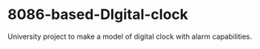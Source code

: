 # 8086-based-DIgital-clock
University project to make a model of digital clock with alarm capabilities.
